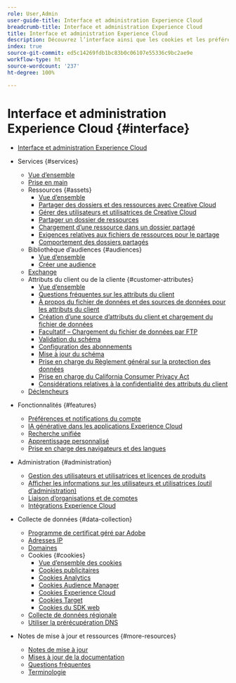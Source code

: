 ```yaml
---
role: User,Admin
user-guide-title: Interface et administration Experience Cloud
breadcrumb-title: Interface et administration Experience Cloud
title: Interface et administration Experience Cloud
description: Découvrez l’interface ainsi que les cookies et les préférences de compte Experience Cloud. Gérez les produits et configurez le service Personnes, y compris les attributs des clientes et des clients et la bibliothèque d’audiences. Partagez des ressources Experience Cloud.
index: true
source-git-commit: ed5c14269fdb1bc83b0c06107e55336c9bc2ae9e
workflow-type: ht
source-wordcount: '237'
ht-degree: 100%

---
```



# Interface et administration Experience Cloud {#interface}

+ [Interface et administration Experience Cloud](experience-cloud.md)

+ Services {#services}
   + [Vue d’ensemble](services/overview.md)
   + [Prise en main](services/getting-started.md)
   + Ressources {#assets}
      + [Vue d’ensemble](services/assets/experience-cloud-assets.md)
      + [Partager des dossiers et des ressources avec Creative Cloud](services/assets/creative-cloud.md)
      + [Gérer des utilisateurs et utilisatrices de Creative Cloud](services/assets/manage-cc-users.md)
      + [Partager un dossier de ressources](services/assets/share.md)
      + [Chargement d’une ressource dans un dossier partagé](services/assets/upload.md)
      + [Exigences relatives aux fichiers de ressources pour le partage](services/assets/file-reqs.md)
      + [Comportement des dossiers partagés](services/assets/behavior.md)
   + Bibliothèque d’audiences {#audiences}
      + [Vue d’ensemble](services/audiences/overview.md)
      + [Créer une audience](services/audiences/create.md)
   + [Exchange](services/exchange.md)
   + Attributs du client ou de la cliente {#customer-attributes}
      + [Vue d’ensemble](services/customer-attributes/attributes.md)
      + [Questions fréquentes sur les attributs du client](services/customer-attributes/faq-crs.md)
      + [À propos du fichier de données et des sources de données pour les attributs du client](services/customer-attributes/crs-data-file.md)
      + [Création d’une source d’attributs du client et chargement du fichier de données](services/customer-attributes/t-crs-usecase.md)
      + [Facultatif – Chargement du fichier de données par FTP](services/customer-attributes/t-upload-attributes-ftp.md)
      + [Validation du schéma](services/customer-attributes/validate-schema.md)
      + [Configuration des abonnements](services/customer-attributes/subscription.md)
      + [Mise à jour du schéma](services/customer-attributes/t-update-schema.md)
      + [Prise en charge du Règlement général sur la protection des données](services/customer-attributes/gdpr.md)
      + [Prise en charge du California Consumer Privacy Act](services/customer-attributes/ccpa.md)
      + [Considérations relatives à la confidentialité des attributs du client](services/customer-attributes/privacy-mac.md)
   + [Déclencheurs](services/triggers.md)

+ Fonctionnalités {#features}
   + [Préférences et notifications du compte](features/account-preferences.md)
   + [IA générative dans les applications Experience Cloud](features/generative-ai.md)
   + [Recherche unifiée](features/search.md)
   + [Apprentissage personnalisé](features/personalized-learning.md)
   + [Prise en charge des navigateurs et des langues](browser-language.md)

+ Administration {#administration}
   + [Gestion des utilisateurs et utilisatrices et licences de produits](administration/admin-console.md)
   + [Afficher les informations sur les utilisateurs et utilisatrices (outil d’administration)](administration/admin-tool-experience-cloud.md)
   + [Liaison d’organisations et de comptes](administration/organizations.md)
   + [Intégrations Experience Cloud](administration/integrations.md)

+ Collecte de données {#data-collection}
   + [Programme de certificat géré par Adobe](data-collection/adobe-managed-cert.md)
   + [Adresses IP](data-collection/ip-addresses.md)
   + [Domaines](data-collection/domains.md)
   + Cookies {#cookies}
      + [Vue d’ensemble des cookies](data-collection/cookies/overview.md)
      + [Cookies publicitaires](data-collection/cookies/advertising.md)
      + [Cookies Analytics](data-collection/cookies/analytics.md)
      + [Cookies Audience Manager](data-collection/cookies/audience-manager.md)
      + [Cookies Experience Cloud](data-collection/cookies/experience-cloud.md)
      + [Cookies Target](data-collection/cookies/target.md)
      + [Cookies du SDK web](data-collection/cookies/web-sdk.md)
   + [Collecte de données régionale](data-collection/rdc.md)
   + [Utiliser la prérécupération DNS](data-collection/dns-prefetch.md)

+ Notes de mise à jour et ressources {#more-resources}
   + [Notes de mise à jour](more-resources/release-notes.md)
   + [Mises à jour de la documentation](more-resources/doc-updates.md)
   + [Questions fréquentes](more-resources/faq.md)
   + [Terminologie](more-resources/terms.md)


